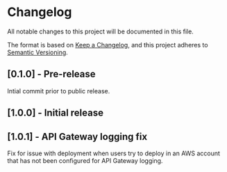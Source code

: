 # Changelog

All notable changes to this project will be documented in this file.

The format is based on [Keep a Changelog](https://keepachangelog.com/en/1.0.0/), and this project adheres to [Semantic Versioning](https://semver.org/spec/v2.0.0.html).

## [0.1.0] - Pre-release

Intial commit prior to public release.

## [1.0.0] - Initial release

## [1.0.1] - API Gateway logging fix
Fix for issue with deployment when users try to deploy in an AWS account that has not been configured for API Gateway logging.

